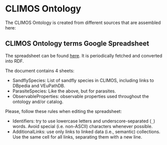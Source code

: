 # CLIMOS Ontology

The CLIMOS Ontology is created from different sources that are assembled here:

## CLIMOS Ontology terms Google Spreadsheet

The spreadsheet can be found
[here](https://docs.google.com/spreadsheets/d/1TVoj5XaZXaJJcT72INzI15fb-gUSZ3NiQoLr72yAmZ0/edit?usp=sharing).
It is periodically fetched and converted into RDF.

The document contains 4 sheets:

* SandflySpecies: List of sandfly species in CLIMOS, including links to DBpedia and VEuPathDB.
* ParasiteSpecies: Like the above, but for parasites.
* ObservableProperties: observable properties used throughout the ontology and/or catalog.

Please, follow these rules when editing the spreadsheet:

* Identifiers: try to use lowercase letters and underscore-separated (`_`) words. Avoid special (i.e. non-ASCII)
  characters whenever possible.
* AdditionalLinks: use only links to linked data (i.e., semantic) collections. Use the same cell for all links,
  separating them with a new line.

